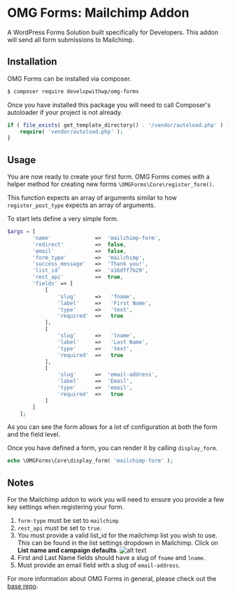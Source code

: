 # OMG Forms: Mailchimp Addon

A WordPress Forms Solution built specifically for Developers. This addon will send all form submissions to Mailchimp.

## Installation
OMG Forms can be installed via composer.
```sh
$ composer require developwithwp/omg-forms
```

Once you have installed this package you will need to call Composer's autoloader if your project is not already.
```php
if ( file_exists( get_template_directory() . '/vendor/autoload.php' ) ) {
    require( 'vendor/autoload.php' );
}
```

## Usage
You are now ready to create your first form. OMG Forms comes with a helper method for creating new forms `\OMGForms\Core\register_form()`.

This function expects an array of arguments similar to how `register_post_type` expects an array of arguments.

To start lets define a very simple form.

```php
$args = [
		'name'              =>  'mailchimp-form',
		'redirect'          =>  false,
		'email'             =>  false,
		'form_type'         =>  'mailchimp',
		'success_message'   =>  'Thank you!',
        'list_id'           =>  'a16dff7b29',
        'rest_api'          =>  true,
		'fields' => [
			[
				'slug'      =>   'fname',
				'label'     =>   'First Name',
				'type'      =>   'text',
				'required'  =>   true
			],
			[
				'slug'      =>   'lname',
				'label'     =>   'Last Name',
				'type'      =>   'text',
				'required'  =>   true
			],
			[
				'slug'      =>  'email-address',
				'label'     =>  'Email',
				'type'      =>  'email',
				'required'  =>   true
			]
		]
	];
```

As you can see the form allows for a lot of configuration at both the form and the field level.

Once you have defined a form, you can render it by calling `display_form`.
```php
echo \OMGForms\Core\display_form( 'mailchimp-form' );
```

## Notes
For the Mailchimp addon to work you will need to ensure you provide a few key settings when registering your form.
1. `form-type` must be set to `mailchimp`
2. `rest_api` must be set to `true`.
3. You must provide a valid list_id for the mailchimp list you wish to use. This can be found in the list settings dropdown in Mailchimp. Click on **List name and campaign defaults**.
![alt text](https://github.com/mrbobbybryant/omg-forms-mailchimp/Mailchimp-list-id.png)
4. First and Last Name fields should have a slug of `fname` and `lname`.
5. Must provide an email field with a slug of `email-address`.

For more information about OMG Forms in general, please check out the [base repo](https://github.com/mrbobbybryant/omg-forms).

